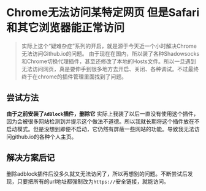 # Chrome无法访问某特定网页 但是Safari和其它浏览器能正常访问

> 实际上这个“疑难杂症”系列的开启，就是源于今天近一个小时解决Chrome无法访问Github.io的问题。
由于现在在国内，所以装了各种Shadowsocks和Chrome切换代理插件，甚至还修改了本地的Hosts文件。所以一旦遇到无法访问网页，真是要伸手到很多地方去开启、关闭、各种调试。不过最终终于在chrome的插件管理里面找到了问题。

## 尝试方法

**由于之前安装了`AdBlock`插件，删除它**
实际上我装了以后一直没有使用这个插件，因为会被很多网站检测到并提示这个做法不道德。所以我就长期将这个插件放在不启动模式。但是没想到即便不启动，它仍然有屏蔽一些网站的功能。导致我无法访问github.io的各种个人主页。

## 解决方案后记

删除adblock插件后没多久就又无法访问了，所以再想别的问题。不断尝试后发现，只要把所有的url地址都强制改为`https://`安全链接，就能访问。